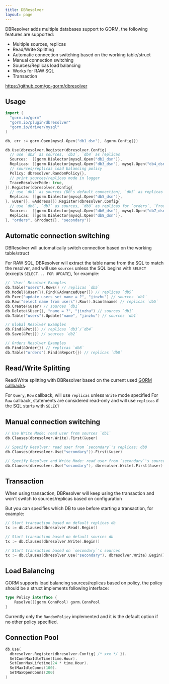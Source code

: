 ```yaml
---
title: DBResolver
layout: page
---
```


DBResolver adds multiple databases support to GORM, the following features are supported:

* Multiple sources, replicas
* Read/Write Splitting
* Automatic connection switching based on the working table/struct
* Manual connection switching
* Sources/Replicas load balancing
* Works for RAW SQL
* Transaction

https://github.com/go-gorm/dbresolver

## Usage

```go
import (
  "gorm.io/gorm"
  "gorm.io/plugin/dbresolver"
  "gorm.io/driver/mysql"
)

db, err := gorm.Open(mysql.Open("db1_dsn"), &gorm.Config{})

db.Use(dbresolver.Register(dbresolver.Config{
  // use `db2` as sources, `db3`, `db4` as replicas
  Sources:  []gorm.Dialector{mysql.Open("db2_dsn")},
  Replicas: []gorm.Dialector{mysql.Open("db3_dsn"), mysql.Open("db4_dsn")},
  // sources/replicas load balancing policy
  Policy: dbresolver.RandomPolicy{},
  // print sources/replicas mode in logger
  TraceResolverMode: true,
}).Register(dbresolver.Config{
  // use `db1` as sources (DB's default connection), `db5` as replicas for `User`, `Address`
  Replicas: []gorm.Dialector{mysql.Open("db5_dsn")},
}, &User{}, &Address{}).Register(dbresolver.Config{
  // use `db6`, `db7` as sources, `db8` as replicas for `orders`, `Product`
  Sources:  []gorm.Dialector{mysql.Open("db6_dsn"), mysql.Open("db7_dsn")},
  Replicas: []gorm.Dialector{mysql.Open("db8_dsn")},
}, "orders", &Product{}, "secondary"))
```

## Automatic connection switching

DBResolver will automatically switch connection based on the working table/struct

For RAW SQL, DBResolver will extract the table name from the SQL to match the resolver, and will use `sources` unless the SQL begins with `SELECT` (excepts `SELECT... FOR UPDATE`), for example:

```go
// `User` Resolver Examples
db.Table("users").Rows() // replicas `db5`
db.Model(&User{}).Find(&AdvancedUser{}) // replicas `db5`
db.Exec("update users set name = ?", "jinzhu") // sources `db1`
db.Raw("select name from users").Row().Scan(&name) // replicas `db5`
db.Create(&user) // sources `db1`
db.Delete(&User{}, "name = ?", "jinzhu") // sources `db1`
db.Table("users").Update("name", "jinzhu") // sources `db1`

// Global Resolver Examples
db.Find(&Pet{}) // replicas `db3`/`db4`
db.Save(&Pet{}) // sources `db2`

// Orders Resolver Examples
db.Find(&Order{}) // replicas `db8`
db.Table("orders").Find(&Report{}) // replicas `db8`
```

## Read/Write Splitting

Read/Write splitting with DBResolver based on the current used [GORM callbacks](https://gorm.io/docs/write_plugins.html).

For `Query`, `Row` callback, will use `replicas` unless `Write` mode specified
For `Raw` callback, statements are considered read-only and will use `replicas` if the SQL starts with `SELECT`

## Manual connection switching

```go
// Use Write Mode: read user from sources `db1`
db.Clauses(dbresolver.Write).First(&user)

// Specify Resolver: read user from `secondary`'s replicas: db8
db.Clauses(dbresolver.Use("secondary")).First(&user)

// Specify Resolver and Write Mode: read user from `secondary`'s sources: db6 or db7
db.Clauses(dbresolver.Use("secondary"), dbresolver.Write).First(&user)
```

## Transaction

When using transaction, DBResolver will keep using the transaction and won't switch to sources/replicas based on configuration

But you can specifies which DB to use before starting a transaction, for example:

```go
// Start transaction based on default replicas db
tx := db.Clauses(dbresolver.Read).Begin()

// Start transaction based on default sources db
tx := db.Clauses(dbresolver.Write).Begin()

// Start transaction based on `secondary`'s sources
tx := db.Clauses(dbresolver.Use("secondary"), dbresolver.Write).Begin()
```

## Load Balancing

GORM supports load balancing sources/replicas based on policy, the policy should be a struct implements following interface:

```go
type Policy interface {
	Resolve([]gorm.ConnPool) gorm.ConnPool
}
```

Currently only the `RandomPolicy` implemented and it is the default option if no other policy specified.

## Connection Pool

```go
db.Use(
  dbresolver.Register(dbresolver.Config{ /* xxx */ }).
  SetConnMaxIdleTime(time.Hour).
  SetConnMaxLifetime(24 * time.Hour).
  SetMaxIdleConns(100).
  SetMaxOpenConns(200)
)
```
